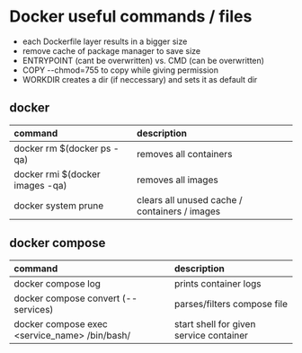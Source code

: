 # Docker useful commands / files
- each Dockerfile layer results in a bigger size
- remove cache of package manager to save size
- ENTRYPOINT (cant be overwritten) vs. CMD (can be overwritten)
- COPY --chmod=755 to copy while giving permission
- WORKDIR creates a dir (if neccessary) and sets it as default dir

## docker
| command    | description |
| :--------- | :---------- |
| docker rm $(docker ps -qa) | removes all containers |
| docker rmi $(docker images -qa) | removes all images |
| docker system prune | clears all unused cache / containers / images |

## docker compose
| command    | description |
| :--------- | :---------- |
| docker compose log | prints container logs |
| docker compose convert (--services) | parses/filters compose file |
| docker compose exec <service_name> /bin/bash/ | start shell for given service container |
